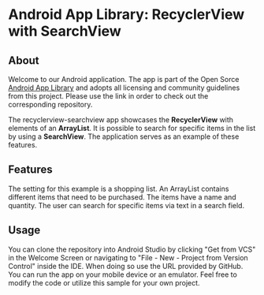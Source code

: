 # Android App Library: RecyclerView with SearchView

## About
Welcome to our Android application. The app is part of the Open Sorce [Android App Library](https://github.com/LukPle/android-app-library.git) 
and adopts all licensing and community guidelines from this project. Please use the link in order to check out the corresponding repository.

The recyclerview-searchview app showcases the **RecyclerView** with elements of an **ArrayList**.
It is possible to search for specific items in the list by using a **SearchView**. The application serves as an example of these features.

## Features
The setting for this example is a shopping list. An ArrayList contains different items that need to be purchased. The items have a name and quantity.
The user can search for specific items via text in a search field.

## Usage
You can clone the repository into Android Studio by clicking "Get from VCS" in the Welcome Screen or navigating to "File - New - Project from Version Control" inside 
the IDE. When doing so use the URL provided by GitHub. You can run the app on your mobile device or an emulator. Feel free to modify the code or utilize this sample 
for your own project.
